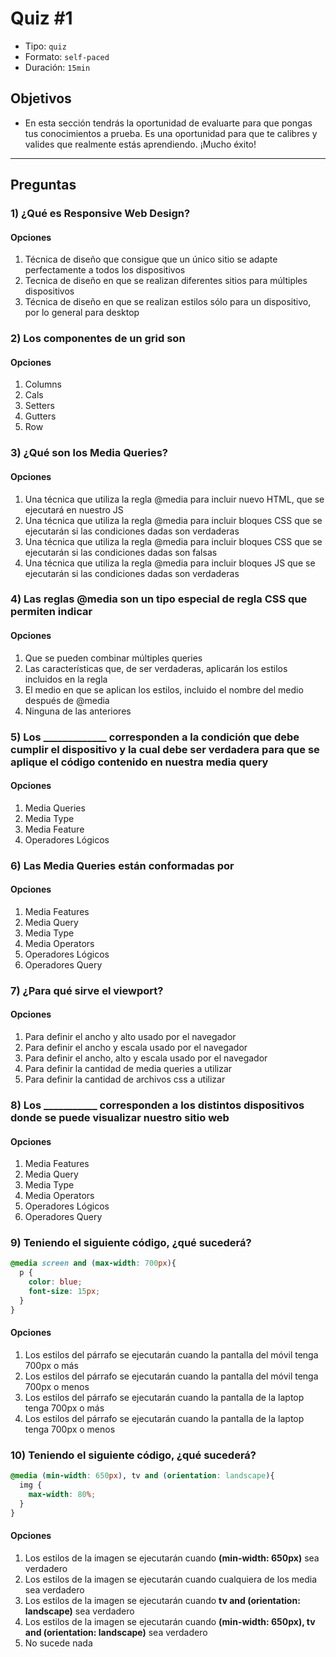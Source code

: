 # Quiz #1

- Tipo: `quiz`
- Formato: `self-paced`
- Duración: `15min`

## Objetivos

- En esta sección tendrás la oportunidad de evaluarte para que pongas tus
  conocimientos a prueba. Es una oportunidad para que te calibres y valides que
  realmente estás aprendiendo. ¡Mucho éxito!

***

## Preguntas

### 1) ¿Qué es Responsive Web Design?

#### Opciones

1. Técnica de diseño que consigue que un único sitio se adapte perfectamente a
   todos los dispositivos
2. Tecnica de diseño en que se realizan diferentes sitios para múltiples
   dispositivos
3. Técnica de diseño en que se realizan estilos sólo para un dispositivo, por lo
   general para desktop

<solution style="display:none;">1</solution>

### 2) Los componentes de un grid son

#### Opciones

1. Columns
2. Cals
3. Setters
4. Gutters
5. Row

<solution style="display:none;">1,4,5</solution>

### 3) ¿Qué son los Media Queries?

#### Opciones

1. Una técnica que utiliza la regla @media para incluir nuevo HTML, que se
   ejecutará en nuestro JS
2. Una técnica que utiliza la regla @media para incluir bloques CSS que se
   ejecutarán si las condiciones dadas son verdaderas
3. Una técnica que utiliza la regla @media para incluir bloques CSS que se
   ejecutarán si las condiciones dadas son falsas
4. Una técnica que utiliza la regla @media para incluir bloques JS que se
   ejecutarán si las condiciones dadas son verdaderas

<solution style="display:none;">2</solution>

### 4) Las reglas @media son un tipo especial de regla CSS que permiten indicar

#### Opciones

1. Que se pueden combinar múltiples queries
2. Las características que, de ser verdaderas, aplicarán los estilos incluidos
   en la regla
3. El medio en que se aplican los estilos, incluido el nombre del medio después
   de @media
4. Ninguna de las anteriores

<solution style="display:none;">2,3</solution>

### 5) Los _____________ corresponden a la condición que debe cumplir el dispositivo y la cual debe ser verdadera para que se aplique el código contenido en nuestra media query

#### Opciones

1. Media Queries
2. Media Type
3. Media Feature
4. Operadores Lógicos

<solution style="display:none;">3</solution>

### 6) Las Media Queries están conformadas por

#### Opciones

1. Media Features
2. Media Query
3. Media Type
4. Media Operators
5. Operadores Lógicos
6. Operadores Query

<solution style="display:none;">1,3,5</solution>

### 7) ¿Para qué sirve el viewport?

#### Opciones

1. Para definir el ancho y alto usado por el navegador
2. Para definir el ancho y escala usado por el navegador
3. Para definir el ancho, alto y escala usado por el navegador
4. Para definir la cantidad de media queries a utilizar
5. Para definir la cantidad de archivos css a utilizar

<solution style="display:none;">3</solution>

### 8) Los ___________ corresponden a los distintos dispositivos donde se puede visualizar nuestro sitio web

#### Opciones

1. Media Features
2. Media Query
3. Media Type
4. Media Operators
5. Operadores Lógicos
6. Operadores Query

<solution style="display:none;">3</solution>

### 9) Teniendo el siguiente código, ¿qué sucederá?

```css
@media screen and (max-width: 700px){
  p {
    color: blue;
    font-size: 15px;
  }
}
```

#### Opciones

1. Los estilos del párrafo se ejecutarán cuando la pantalla del móvil tenga 700px o
   más 
2. Los estilos del párrafo se ejecutarán cuando la pantalla del móvil tenga 700px o
   menos
3. Los estilos del párrafo se ejecutarán cuando la pantalla de la laptop tenga 700px o
   más 
4. Los estilos del párrafo se ejecutarán cuando la pantalla de la laptop tenga 700px o
   menos

<solution style="display:none;">4</solution>

### 10) Teniendo el siguiente código, ¿qué sucederá?

```css
@media (min-width: 650px), tv and (orientation: landscape){
  img {
    max-width: 80%;
  }
}
```

#### Opciones

1. Los estilos de la imagen se ejecutarán cuando **(min-width: 650px)** sea
   verdadero
2. Los estilos de la imagen se ejecutarán cuando cualquiera de los media sea
   verdadero
3. Los estilos de la imagen se ejecutarán cuando **tv and (orientation: landscape)**
   sea verdadero
4. Los estilos de la imagen se ejecutarán cuando **(min-width: 650px), tv and
   (orientation: landscape)** sea verdadero
5. No sucede nada

<solution style="display:none;">4</solution>